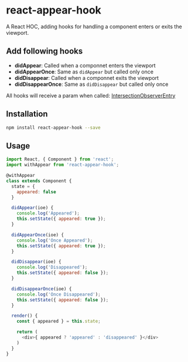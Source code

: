 # react-appear-hook

A React HOC, adding hooks for handling a component enters or exits the viewport.

## Add following hooks

- **didAppear**: Called when a componnet enters the viewport
- **didAppearOnce**: Same as `didAppear` but called only once
- **didDisappear**: Called when a componnet exits the viewport
- **didDisappearOnce**: Same as `didDisappear` but called only once

All hooks will receive a param when called: [IntersectionObserverEntry
](https://developer.mozilla.org/en-US/docs/Web/API/IntersectionObserverEntry)

## Installation

```bash
npm install react-appear-hook --save
```

## Usage

```javascript
import React, { Component } from 'react';
import withAppear from 'react-appear-hook';

@withAppear
class extends Component {
  state = {
    appeared: false
  }

  didAppear(ioe) {
    console.log('Appeared');
    this.setState({ appeared: true });
  }

  didAppearOnce(ioe) {
    console.log('Once Appeared');
    this.setState({ appeared: true });
  }

  didDisappear(ioe) {
    console.log('Disappeared');
    this.setState({ appeared: false });
  }

  didDisappearOnce(ioe) {
    console.log('Once Disappeared');
    this.setState({ appeared: false });
  }

  render() {
    const { appeared } = this.state;

    return (
      <div>{ appeared ? 'appeared' : 'disappeared' }</div>
    )
  }
}
```
